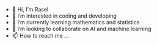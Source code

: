 - 👋 Hi, I’m Rasel
- 👀 I’m interested in coding and developing 
- 🌱 I’m currently learning mathematics and statistics 
- 💞️ I’m looking to collaborate on AI and machine learning 
- 📫 How to reach me ...

<!---
ghrasel/ghrasel is a ✨ special ✨ repository because its `README.md` (this file) appears on your GitHub profile.
You can click the Preview link to take a look at your changes.
--->

